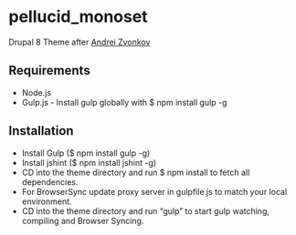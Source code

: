 # pellucid_monoset

Drupal 8 Theme  after [Andrei Zvonkov](https://github.com/zetagraph/monoset)

## Requirements
- Node.js
- Gulp.js - Install gulp globally with $ npm install gulp -g

## Installation
- Install Gulp ($ npm install gulp -g)
- Install jshint ($ npm install jshint -g)
- CD into the theme directory and run $ npm install to fetch all dependencies.
- For BrowserSync update proxy server in gulpfile.js to match your local environment.
- CD into the theme directory and run “gulp” to start  gulp watching, compiling and Browser Syncing.
